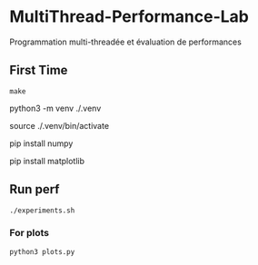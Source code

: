 # MultiThread-Performance-Lab
Programmation multi-threadée et évaluation de performances 

## First Time   

``make``

python3 -m venv ./.venv

source ./.venv/bin/activate

pip install numpy 

pip install matplotlib

## Run perf

`./experiments.sh`


### For plots

`python3 plots.py`


